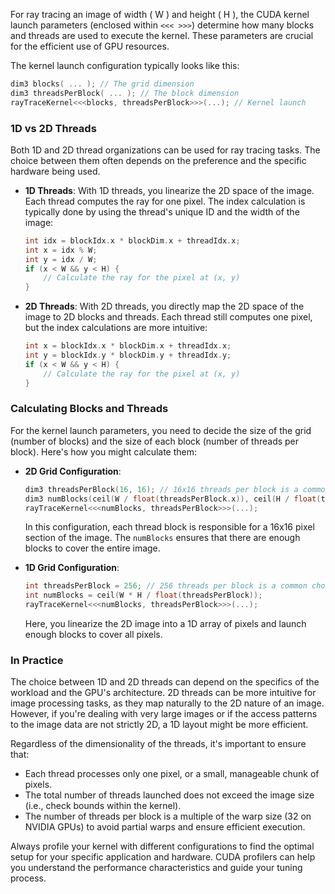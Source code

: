 For ray tracing an image of width \( W \) and height \( H \), the CUDA kernel
launch parameters (enclosed within `<<< >>>`) determine how many blocks and
threads are used to execute the kernel. These parameters are crucial for the
efficient use of GPU resources.

The kernel launch configuration typically looks like this:

```c
dim3 blocks( ... ); // The grid dimension
dim3 threadsPerBlock( ... ); // The block dimension
rayTraceKernel<<<blocks, threadsPerBlock>>>(...); // Kernel launch
```

### 1D vs 2D Threads

Both 1D and 2D thread organizations can be used for ray tracing tasks. The
choice between them often depends on the preference and the specific hardware
being used.

- **1D Threads**: With 1D threads, you linearize the 2D space of the image. Each
  thread computes the ray for one pixel. The index calculation is typically done
  by using the thread's unique ID and the width of the image:

    ```c
    int idx = blockIdx.x * blockDim.x + threadIdx.x;
    int x = idx % W;
    int y = idx / W;
    if (x < W && y < H) {
        // Calculate the ray for the pixel at (x, y)
    }
    ```

- **2D Threads**: With 2D threads, you directly map the 2D space of the image to
  2D blocks and threads. Each thread still computes one pixel, but the index
  calculations are more intuitive:

    ```c
    int x = blockIdx.x * blockDim.x + threadIdx.x;
    int y = blockIdx.y * blockDim.y + threadIdx.y;
    if (x < W && y < H) {
        // Calculate the ray for the pixel at (x, y)
    }
    ```

### Calculating Blocks and Threads

For the kernel launch parameters, you need to decide the size of the grid
(number of blocks) and the size of each block (number of threads per block).
Here's how you might calculate them:

- **2D Grid Configuration**:

    ```c
    dim3 threadsPerBlock(16, 16); // 16x16 threads per block is a common choice
    dim3 numBlocks(ceil(W / float(threadsPerBlock.x)), ceil(H / float(threadsPerBlock.y)));
    rayTraceKernel<<<numBlocks, threadsPerBlock>>>(...);
    ```

    In this configuration, each thread block is responsible for a 16x16 pixel
    section of the image. The `numBlocks` ensures that there are enough blocks
    to cover the entire image.

- **1D Grid Configuration**:

    ```c
    int threadsPerBlock = 256; // 256 threads per block is a common choice for 1D
    int numBlocks = ceil(W * H / float(threadsPerBlock));
    rayTraceKernel<<<numBlocks, threadsPerBlock>>>(...);
    ```

    Here, you linearize the 2D image into a 1D array of pixels and launch enough blocks to cover all pixels.

### In Practice

The choice between 1D and 2D threads can depend on the specifics of the workload
and the GPU's architecture. 2D threads can be more intuitive for image
processing tasks, as they map naturally to the 2D nature of an image. However,
if you're dealing with very large images or if the access patterns to the image
    data are not strictly 2D, a 1D layout might be more efficient.

Regardless of the dimensionality of the threads, it's important to ensure that:

- Each thread processes only one pixel, or a small, manageable chunk of pixels.
- The total number of threads launched does not exceed the image size (i.e., check bounds within the kernel).
- The number of threads per block is a multiple of the warp size (32 on NVIDIA GPUs) to avoid partial warps and ensure efficient execution.

Always profile your kernel with different configurations to find the optimal
setup for your specific application and hardware. CUDA profilers can help you
understand the performance characteristics and guide your tuning process.
